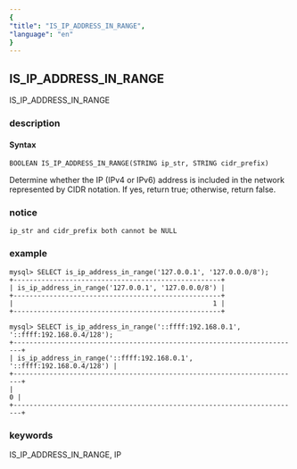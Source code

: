 ```yaml
---
{
"title": "IS_IP_ADDRESS_IN_RANGE",
"language": "en"
}
---
```


<!-- 
Licensed to the Apache Software Foundation (ASF) under one
or more contributor license agreements.  See the NOTICE file
distributed with this work for additional information
regarding copyright ownership.  The ASF licenses this file
to you under the Apache License, Version 2.0 (the
"License"); you may not use this file except in compliance
with the License.  You may obtain a copy of the License at
  http://www.apache.org/licenses/LICENSE-2.0
Unless required by applicable law or agreed to in writing,
software distributed under the License is distributed on an
"AS IS" BASIS, WITHOUT WARRANTIES OR CONDITIONS OF ANY
KIND, either express or implied.  See the License for the
specific language governing permissions and limitations
under the License.
-->

## IS_IP_ADDRESS_IN_RANGE

<version since="dev">

IS_IP_ADDRESS_IN_RANGE

</version>

### description

#### Syntax

`BOOLEAN IS_IP_ADDRESS_IN_RANGE(STRING ip_str, STRING cidr_prefix)`

Determine whether the IP (IPv4 or IPv6) address is included in the network represented by CIDR notation. If yes, return true; otherwise, return false.

### notice

`ip_str and cidr_prefix both cannot be NULL`

### example

```
mysql> SELECT is_ip_address_in_range('127.0.0.1', '127.0.0.0/8');
+----------------------------------------------------+
| is_ip_address_in_range('127.0.0.1', '127.0.0.0/8') |
+----------------------------------------------------+
|                                                  1 |
+----------------------------------------------------+

mysql> SELECT is_ip_address_in_range('::ffff:192.168.0.1', '::ffff:192.168.0.4/128');
+------------------------------------------------------------------------+
| is_ip_address_in_range('::ffff:192.168.0.1', '::ffff:192.168.0.4/128') |
+------------------------------------------------------------------------+
|                                                                      0 |
+------------------------------------------------------------------------+
```

### keywords

IS_IP_ADDRESS_IN_RANGE, IP
